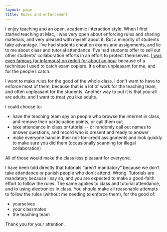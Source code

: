 ```yaml
---
layout: page
title: Rules and enforcement
---
```


I enjoy teaching and an open, academic interaction style. When I first started teaching at Mac, I was very open about enforcing rules and sharing materials, and very pleased with myself about it. But a minority of students take advantage. I've had students cheat on exams and assignments, and lie to me about class and tutorial attendance. I've had students offer to sell out other students' collaboration efforts in an effort to protect themselves. [I was even famous (or infamous) on reddit for about an hour](https://www.reddit.com/r/dataisbeautiful/duplicates/2xogsq/finding_cheating_students_using_multiplechoice/) because of a technique I used to catch exam copiers. It's often unpleasant for me, and for the people I catch.

I want to make rules for the good of the whole class. I don't want to have to enforce most of them, because that is a lot of work for the teaching team, and often unpleasant for the students. Another way to put it is that you-all are adults, and I want to treat you like adults.

I could choose to:

* have the teaching team spy on people who browse the internet in class, and remove their participation points, or call them out
* take attendance in class or tutorial -- or randomly call out names to answer questions, and record who is present and ready to answer
* make everyone hand in their not-for-credit assignments and look quickly to make sure you did them (occasionally scanning for illegal collaboration) 

All of those would make the class less pleasant for everyone.

I have been told directly that tutorials “aren't mandatory” because we don't take attendance or punish people who don't attend. Wrong. Tutorials are mandatory because I say so, and you are expected to make a good-faith effort to follow the rules. The same applies to class and tutorial attendance, and to using electronics in class. You should make all reasonable attempts to follow the rules (without me needing to enforce them), for the good of:

* yourselves
* your classmates
* the teaching team

Thank you for your attention.

